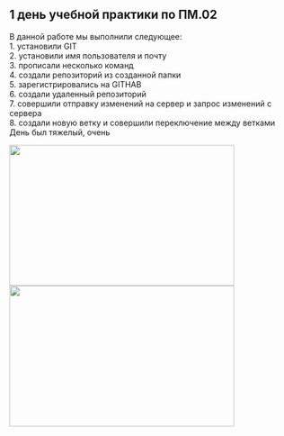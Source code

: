 <h2>1 день учебной практики по ПМ.02</h2>
В данной работе мы выполнили следующее: <br>
1. установили GIT <br>
2. установили имя пользователя и почту <br>
3. прописали несколько команд <br>
4. создали репозиторий из созданной папки <br>
5. зарегистрировались на GITHAB <br>
6. создали удаленный репозиторий <br>
7. совершили отправку изменений на сервер и запрос изменений с сервера <br>
8. создали новую ветку и совершили переключение между ветками <br>
День был тяжелый, очень
<p align="left">
  <img width="400" height="250" src="https://mosopora.ru/upload/000/u1/6e/f8/2ecf7f8e.jpg">

  <img width="400" height="250" src="https://avatars.mds.yandex.net/i?id=eff6e7cae86eed257db147bcc32f327830cfbd8f-16273769-images-thumbs&n=13">
</p>


